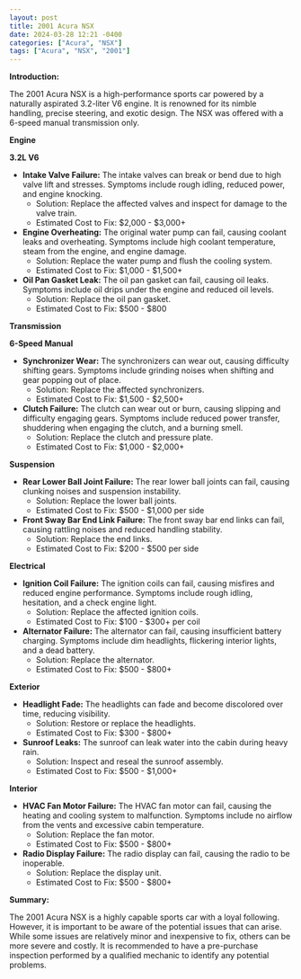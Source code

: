 ```yaml
---
layout: post
title: 2001 Acura NSX
date: 2024-03-28 12:21 -0400
categories: ["Acura", "NSX"]
tags: ["Acura", "NSX", "2001"]
---
```

**Introduction:**

The 2001 Acura NSX is a high-performance sports car powered by a naturally aspirated 3.2-liter V6 engine. It is renowned for its nimble handling, precise steering, and exotic design. The NSX was offered with a 6-speed manual transmission only.

**Engine**

**3.2L V6**

* **Intake Valve Failure:** The intake valves can break or bend due to high valve lift and stresses. Symptoms include rough idling, reduced power, and engine knocking.
  * Solution: Replace the affected valves and inspect for damage to the valve train.
  * Estimated Cost to Fix: $2,000 - $3,000+
* **Engine Overheating:** The original water pump can fail, causing coolant leaks and overheating. Symptoms include high coolant temperature, steam from the engine, and engine damage.
  * Solution: Replace the water pump and flush the cooling system.
  * Estimated Cost to Fix: $1,000 - $1,500+
* **Oil Pan Gasket Leak:** The oil pan gasket can fail, causing oil leaks. Symptoms include oil drips under the engine and reduced oil levels.
  * Solution: Replace the oil pan gasket.
  * Estimated Cost to Fix: $500 - $800

**Transmission**

**6-Speed Manual**

* **Synchronizer Wear:** The synchronizers can wear out, causing difficulty shifting gears. Symptoms include grinding noises when shifting and gear popping out of place.
  * Solution: Replace the affected synchronizers.
  * Estimated Cost to Fix: $1,500 - $2,500+
* **Clutch Failure:** The clutch can wear out or burn, causing slipping and difficulty engaging gears. Symptoms include reduced power transfer, shuddering when engaging the clutch, and a burning smell.
  * Solution: Replace the clutch and pressure plate.
  * Estimated Cost to Fix: $1,000 - $2,000+

**Suspension**

* **Rear Lower Ball Joint Failure:** The rear lower ball joints can fail, causing clunking noises and suspension instability.
  * Solution: Replace the lower ball joints.
  * Estimated Cost to Fix: $500 - $1,000 per side
* **Front Sway Bar End Link Failure:** The front sway bar end links can fail, causing rattling noises and reduced handling stability.
  * Solution: Replace the end links.
  * Estimated Cost to Fix: $200 - $500 per side

**Electrical**

* **Ignition Coil Failure:** The ignition coils can fail, causing misfires and reduced engine performance. Symptoms include rough idling, hesitation, and a check engine light.
  * Solution: Replace the affected ignition coils.
  * Estimated Cost to Fix: $100 - $300+ per coil
* **Alternator Failure:** The alternator can fail, causing insufficient battery charging. Symptoms include dim headlights, flickering interior lights, and a dead battery.
  * Solution: Replace the alternator.
  * Estimated Cost to Fix: $500 - $800+

**Exterior**

* **Headlight Fade:** The headlights can fade and become discolored over time, reducing visibility.
  * Solution: Restore or replace the headlights.
  * Estimated Cost to Fix: $300 - $800+
* **Sunroof Leaks:** The sunroof can leak water into the cabin during heavy rain.
  * Solution: Inspect and reseal the sunroof assembly.
  * Estimated Cost to Fix: $500 - $1,000+

**Interior**

* **HVAC Fan Motor Failure:** The HVAC fan motor can fail, causing the heating and cooling system to malfunction. Symptoms include no airflow from the vents and excessive cabin temperature.
  * Solution: Replace the fan motor.
  * Estimated Cost to Fix: $500 - $800+
* **Radio Display Failure:** The radio display can fail, causing the radio to be inoperable.
  * Solution: Replace the display unit.
  * Estimated Cost to Fix: $500 - $800+

**Summary:**

The 2001 Acura NSX is a highly capable sports car with a loyal following. However, it is important to be aware of the potential issues that can arise. While some issues are relatively minor and inexpensive to fix, others can be more severe and costly. It is recommended to have a pre-purchase inspection performed by a qualified mechanic to identify any potential problems.
